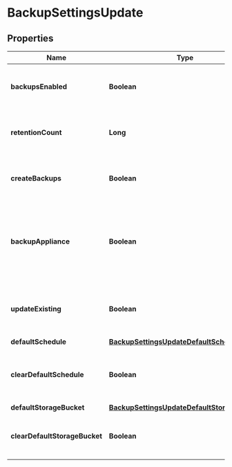 

# BackupSettingsUpdate


## Properties

| Name | Type | Description | Notes |
|------------ | ------------- | ------------- | -------------|
|**backupsEnabled** | **Boolean** | Use this to enable / disable scheduled backups |  [optional] |
|**retentionCount** | **Long** | Maximum number of successful backups to retain |  [optional] |
|**createBackups** | **Boolean** | Use this to enable / disable create backups |  [optional] |
|**backupAppliance** | **Boolean** | When enabled, a Backup will be created to backup the Morpheus appliance database |  [optional] |
|**updateExisting** | **Boolean** | Use this to update existing backups with new settings |  [optional] |
|**defaultSchedule** | [**BackupSettingsUpdateDefaultSchedule**](BackupSettingsUpdateDefaultSchedule.md) |  |  [optional] |
|**clearDefaultSchedule** | **Boolean** | Use this to clear existing default backup schedule |  [optional] |
|**defaultStorageBucket** | [**BackupSettingsUpdateDefaultStorageBucket**](BackupSettingsUpdateDefaultStorageBucket.md) |  |  [optional] |
|**clearDefaultStorageBucket** | **Boolean** | Use this to clear default store bucket |  [optional] |



